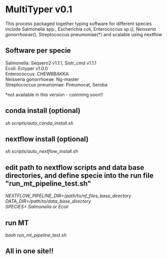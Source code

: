 # __MultiTyper v0.1__

This process packaged together typing software for different species include Salmonella spp., Escherichia coli, Enterococcus sp.(*), Neisseria gonorrhoeae(*), Streptococcus pneumoniae(*) and scalable using nextflow

## Software per specie

Salmonella: Seqsero2 v1.1.1, Sistr_cmd v1.1.1 <br>
Ecoli: Ectyper v1.0.0 <br>
Enterococcus: CHEWBBAKKA <br>
Neisseria gonorrhoeae: Ng-master <br>
Streptococcus pneumoniae: Pneumocat, Seroba <br>

*not available in this version - comming soon!!

## conda install (optional)

_sh scripts/auto_conda_install.sh_

## nextflow install (optional)

_sh scripts/auto_nextflow_install.sh_

## edit path to nextflow scripts and data base directories, and define specie into the run file "run_mt_pipeline_test.sh" 

_NEXTFLOW_PIPELINE_DIR=/path/to/nf_files_base_directory_ <br>
_DATA_DIR=/path/to/data_base_directory_ <br>
_SPECIES= Salmonella or Ecoli_ <br>

## run MT

_bash run_mt_pipeline_test.sh_

## All in one site!!
